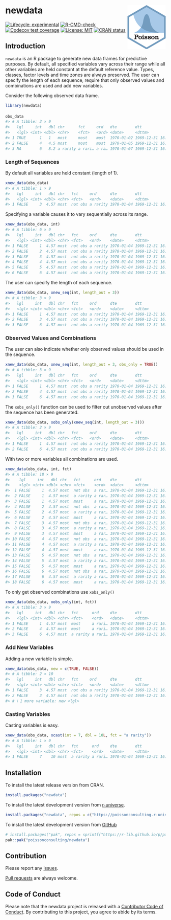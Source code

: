 
<!-- README.md is generated from README.Rmd. Please edit that file -->

# newdata <img src="man/figures/logo.png" style="float: right;" />

<!-- badges: start -->

[![Lifecycle:
experimental](https://img.shields.io/badge/lifecycle-experimental-orange.svg)](https://lifecycle.r-lib.org/articles/stages.html#experimental)
[![R-CMD-check](https://github.com/poissonconsulting/newdata/actions/workflows/R-CMD-check.yaml/badge.svg)](https://github.com/poissonconsulting/newdata/actions/workflows/R-CMD-check.yaml)
[![Codecov test
coverage](https://codecov.io/gh/poissonconsulting/newdata/graph/badge.svg)](https://app.codecov.io/gh/poissonconsulting/newdata)
[![License:
MIT](https://img.shields.io/badge/License-MIT-green.svg)](https://opensource.org/license/mit)
[![CRAN
status](https://www.r-pkg.org/badges/version/newdata)](https://cran.r-project.org/package=newdata)
<!-- badges: end -->

## Introduction

`newdata` is an R package to generate new data frames for predictive
purposes. By default, all specified variables vary across their range
while all other variables are held constant at the default reference
value. Types, classes, factor levels and time zones are always
preserved. The user can specify the length of each sequence, require
that only observed values and combinations are used and add new
variables.

Consider the following observed data frame.

``` r
library(newdata)

obs_data
#> # A tibble: 3 × 9
#>   lgl     int   dbl chr      fct     ord   dte        dtt                 hms   
#>   <lgl> <int> <dbl> <chr>    <fct>   <ord> <date>     <dttm>              <time>
#> 1 TRUE      1   1   most     most    most  1970-01-02 1969-12-31 16:00:01 00'01"
#> 2 FALSE     4   4.5 most     most    most  1970-01-05 1969-12-31 16:00:04 00'04"
#> 3 NA        6   8.2 a rarity a rari… a ra… 1970-01-07 1969-12-31 16:00:06 00'06"
```

### Length of Sequences

By default all variables are held constant (length of 1).

``` r
xnew_data(obs_data)
#> # A tibble: 1 × 9
#>   lgl     int   dbl chr   fct     ord      dte        dtt                 hms   
#>   <lgl> <int> <dbl> <chr> <fct>   <ord>    <date>     <dttm>              <time>
#> 1 FALSE     3  4.57 most  not obs a rarity 1970-01-04 1969-12-31 16:00:03 00'03"
```

Specifying a variable causes it to vary sequentially across its range.

``` r
xnew_data(obs_data, int)
#> # A tibble: 6 × 9
#>   lgl     int   dbl chr   fct     ord      dte        dtt                 hms   
#>   <lgl> <int> <dbl> <chr> <fct>   <ord>    <date>     <dttm>              <time>
#> 1 FALSE     1  4.57 most  not obs a rarity 1970-01-04 1969-12-31 16:00:03 00'03"
#> 2 FALSE     2  4.57 most  not obs a rarity 1970-01-04 1969-12-31 16:00:03 00'03"
#> 3 FALSE     3  4.57 most  not obs a rarity 1970-01-04 1969-12-31 16:00:03 00'03"
#> 4 FALSE     4  4.57 most  not obs a rarity 1970-01-04 1969-12-31 16:00:03 00'03"
#> 5 FALSE     5  4.57 most  not obs a rarity 1970-01-04 1969-12-31 16:00:03 00'03"
#> 6 FALSE     6  4.57 most  not obs a rarity 1970-01-04 1969-12-31 16:00:03 00'03"
```

The user can specify the length of each sequence.

``` r
xnew_data(obs_data, xnew_seq(int, length_out = 3))
#> # A tibble: 3 × 9
#>   lgl     int   dbl chr   fct     ord      dte        dtt                 hms   
#>   <lgl> <int> <dbl> <chr> <fct>   <ord>    <date>     <dttm>              <time>
#> 1 FALSE     1  4.57 most  not obs a rarity 1970-01-04 1969-12-31 16:00:03 00'03"
#> 2 FALSE     3  4.57 most  not obs a rarity 1970-01-04 1969-12-31 16:00:03 00'03"
#> 3 FALSE     6  4.57 most  not obs a rarity 1970-01-04 1969-12-31 16:00:03 00'03"
```

### Observed Values and Combinations

The user can also indicate whether only observed values should be used
in the sequence.

``` r
xnew_data(obs_data, xnew_seq(int, length_out = 3, obs_only = TRUE))
#> # A tibble: 3 × 9
#>   lgl     int   dbl chr   fct     ord      dte        dtt                 hms   
#>   <lgl> <int> <dbl> <chr> <fct>   <ord>    <date>     <dttm>              <time>
#> 1 FALSE     1  4.57 most  not obs a rarity 1970-01-04 1969-12-31 16:00:03 00'03"
#> 2 FALSE     4  4.57 most  not obs a rarity 1970-01-04 1969-12-31 16:00:03 00'03"
#> 3 FALSE     6  4.57 most  not obs a rarity 1970-01-04 1969-12-31 16:00:03 00'03"
```

The `xobs_only()` function can be used to filter out unobserved values
after the sequence has been generated.

``` r
xnew_data(obs_data, xobs_only(xnew_seq(int, length_out = 3)))
#> # A tibble: 2 × 9
#>   lgl     int   dbl chr   fct     ord      dte        dtt                 hms   
#>   <lgl> <int> <dbl> <chr> <fct>   <ord>    <date>     <dttm>              <time>
#> 1 FALSE     1  4.57 most  not obs a rarity 1970-01-04 1969-12-31 16:00:03 00'03"
#> 2 FALSE     6  4.57 most  not obs a rarity 1970-01-04 1969-12-31 16:00:03 00'03"
```

With two or more variables all combinations are used.

``` r
xnew_data(obs_data, int, fct)
#> # A tibble: 18 × 9
#>    lgl     int   dbl chr   fct      ord    dte        dtt                 hms   
#>    <lgl> <int> <dbl> <chr> <fct>    <ord>  <date>     <dttm>              <time>
#>  1 FALSE     1  4.57 most  not obs  a rar… 1970-01-04 1969-12-31 16:00:03 00'03"
#>  2 FALSE     1  4.57 most  a rarity a rar… 1970-01-04 1969-12-31 16:00:03 00'03"
#>  3 FALSE     1  4.57 most  most     a rar… 1970-01-04 1969-12-31 16:00:03 00'03"
#>  4 FALSE     2  4.57 most  not obs  a rar… 1970-01-04 1969-12-31 16:00:03 00'03"
#>  5 FALSE     2  4.57 most  a rarity a rar… 1970-01-04 1969-12-31 16:00:03 00'03"
#>  6 FALSE     2  4.57 most  most     a rar… 1970-01-04 1969-12-31 16:00:03 00'03"
#>  7 FALSE     3  4.57 most  not obs  a rar… 1970-01-04 1969-12-31 16:00:03 00'03"
#>  8 FALSE     3  4.57 most  a rarity a rar… 1970-01-04 1969-12-31 16:00:03 00'03"
#>  9 FALSE     3  4.57 most  most     a rar… 1970-01-04 1969-12-31 16:00:03 00'03"
#> 10 FALSE     4  4.57 most  not obs  a rar… 1970-01-04 1969-12-31 16:00:03 00'03"
#> 11 FALSE     4  4.57 most  a rarity a rar… 1970-01-04 1969-12-31 16:00:03 00'03"
#> 12 FALSE     4  4.57 most  most     a rar… 1970-01-04 1969-12-31 16:00:03 00'03"
#> 13 FALSE     5  4.57 most  not obs  a rar… 1970-01-04 1969-12-31 16:00:03 00'03"
#> 14 FALSE     5  4.57 most  a rarity a rar… 1970-01-04 1969-12-31 16:00:03 00'03"
#> 15 FALSE     5  4.57 most  most     a rar… 1970-01-04 1969-12-31 16:00:03 00'03"
#> 16 FALSE     6  4.57 most  not obs  a rar… 1970-01-04 1969-12-31 16:00:03 00'03"
#> 17 FALSE     6  4.57 most  a rarity a rar… 1970-01-04 1969-12-31 16:00:03 00'03"
#> 18 FALSE     6  4.57 most  most     a rar… 1970-01-04 1969-12-31 16:00:03 00'03"
```

To only get observed combinations use `xobs_only()`

``` r
xnew_data(obs_data, xobs_only(int, fct))
#> # A tibble: 3 × 9
#>   lgl     int   dbl chr   fct      ord     dte        dtt                 hms   
#>   <lgl> <int> <dbl> <chr> <fct>    <ord>   <date>     <dttm>              <time>
#> 1 FALSE     1  4.57 most  most     a rari… 1970-01-04 1969-12-31 16:00:03 00'03"
#> 2 FALSE     4  4.57 most  most     a rari… 1970-01-04 1969-12-31 16:00:03 00'03"
#> 3 FALSE     6  4.57 most  a rarity a rari… 1970-01-04 1969-12-31 16:00:03 00'03"
```

### Add New Variables

Adding a new variable is simple.

``` r
xnew_data(obs_data, new = c(TRUE, FALSE))
#> # A tibble: 2 × 10
#>   lgl     int   dbl chr   fct     ord      dte        dtt                 hms   
#>   <lgl> <int> <dbl> <chr> <fct>   <ord>    <date>     <dttm>              <time>
#> 1 FALSE     3  4.57 most  not obs a rarity 1970-01-04 1969-12-31 16:00:03 00'03"
#> 2 FALSE     3  4.57 most  not obs a rarity 1970-01-04 1969-12-31 16:00:03 00'03"
#> # ℹ 1 more variable: new <lgl>
```

### Casting Variables

Casting variables is easy.

``` r
xnew_data(obs_data, xcast(int = 7, dbl = 10L, fct = "a rarity"))
#> # A tibble: 1 × 9
#>   lgl     int   dbl chr   fct      ord     dte        dtt                 hms   
#>   <lgl> <int> <dbl> <chr> <fct>    <ord>   <date>     <dttm>              <time>
#> 1 FALSE     7    10 most  a rarity a rari… 1970-01-04 1969-12-31 16:00:03 00'03"
```

## Installation

To install the latest release version from CRAN.

``` r
install.packages("newdata")
```

To install the latest development version from
[r-universe](https://poissonconsulting.r-universe.dev/newdata).

``` r
install.packages("newdata", repos = c("https://poissonconsulting.r-universe.dev", "https://cloud.r-project.org"))
```

To install the latest development version from
[GitHub](https://github.com/poissonconsulting/newdata)

``` r
# install.packages("pak", repos = sprintf("https://r-lib.github.io/p/pak/stable/%s/%s/%s", .Platform$pkgType, R.Version()$os, R.Version()$arch))
pak::pak("poissonconsulting/newdata")
```

## Contribution

Please report any
[issues](https://github.com/poissonconsulting/newdata/issues).

[Pull requests](https://github.com/poissonconsulting/newdata/pulls) are
always welcome.

## Code of Conduct

Please note that the newdata project is released with a [Contributor
Code of
Conduct](https://contributor-covenant.org/version/2/1/CODE_OF_CONDUCT.html).
By contributing to this project, you agree to abide by its terms.
